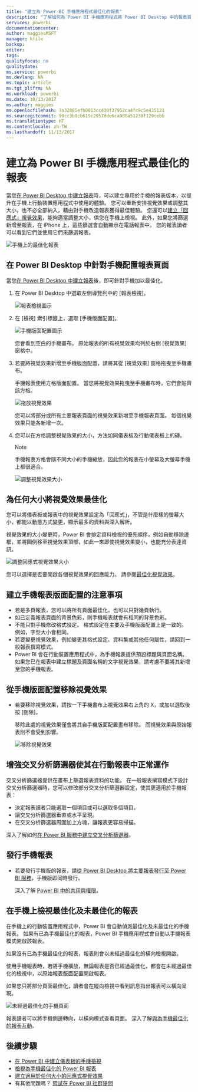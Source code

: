 ```yaml
---
title: "建立為 Power BI 手機應用程式最佳化的報表"
description: "了解如何為 Power BI 手機應用程式將 Power BI Desktop 中的報表頁面最佳化。"
services: powerbi
documentationcenter: 
author: maggiesMSFT
manager: kfile
backup: 
editor: 
tags: 
qualityfocus: no
qualitydate: 
ms.service: powerbi
ms.devlang: NA
ms.topic: article
ms.tgt_pltfrm: NA
ms.workload: powerbi
ms.date: 10/13/2017
ms.author: maggies
ms.openlocfilehash: 7a32885efb0813cc430f37952ca4fc9c5e435121
ms.sourcegitcommit: 99cc3b9cb615c2957dde6ca908a51238f129cebb
ms.translationtype: HT
ms.contentlocale: zh-TW
ms.lasthandoff: 11/13/2017
---
```

# <a name="create-reports-optimized-for-the-power-bi-phone-apps"></a>建立為 Power BI 手機應用程式最佳化的報表
當您[在 Power BI Desktop 中建立報表](desktop-report-view.md)時，可以建立專用於手機的報表版本，以提升在手機上行動裝置應用程式中使用的體驗。 您可以重新安排視覺效果或調整其大小，也不必全部納入，藉由對手機改造報表獲得最佳體驗。 您還可以[建立「回應式」視覺效果](desktop-create-responsive-visuals.md)，能夠適當調整大小，供您在手機上檢視。 此外，如果您將篩選新增至報表，在 iPhone 上，這些篩選會自動顯示在電話報表中。 您的報表讀者可以看到它們並使用它們來篩選報表。

![手機上的最佳化報表](media/desktop-create-phone-report/07-power-bi-phone-report-portrait.png)

## <a name="lay-out-a-report-page-for-the-phone-in-power-bi-desktop"></a>在 Power BI Desktop 中針對手機配置報表頁面
當您[在 Power BI Desktop 中建立報表](desktop-report-view.md)後，即可針對手機加以最佳化。

1. 在 Power BI Desktop 中選取左側導覽列中的 [報表檢視]。
   
    ![報表檢視圖示](media/desktop-create-phone-report/pbi_reportviewinpbidesigner_changeview.png)
2. 在 [檢視] 索引標籤上，選取 [手機版面配置]。  
   
    ![手機版面配置圖示](media/desktop-create-phone-report/power-bi-phone-layout-icon.png)
   
    您會看到空白的手機畫布。 原始報表的所有視覺效果均列於右側 [視覺效果] 窗格中。
3. 若要將視覺效果新增至手機版面配置，請將其從 [視覺效果] 窗格拖曳至手機畫布。
   
    手機報表使用方格版面配置。 當您將視覺效果拖曳至手機畫布時，它們會貼齊該方格。
   
    ![拖放視覺效果](media/desktop-create-phone-report/02_dragging_and_droping_a_vis.gif)
   
    您可以將部分或所有主要報表頁面的視覺效果新增至手機報表頁面。 每個視覺效果只能各新增一次。
4. 您可以在方格調整視覺效果的大小，方法如同儀表板及行動儀表板上的磚。
   
   > [!NOTE]
   > 手機報表方格會隨不同大小的手機縮放，因此您的報表在小螢幕及大螢幕手機上都很適合。
   > 
   > 
   
   ![調整視覺效果大小](media/desktop-create-phone-report/03_resizing_a_viz_to_grid.gif)

## <a name="optimize-a-visual-for-any-size"></a>為任何大小將視覺效果最佳化
您可以將儀表板或報表中的視覺效果設定為「回應式」，不管是什麼樣的螢幕大小，都能以動態方式變更，顯示最多的資料與深入解析。

視覺效果的大小變更時，Power BI 會排定資料檢視的優先順序，例如自動移除邊框，並將圖例移至視覺效果頂部，如此一來即使視覺效果變小，也能充分表達資訊。

![調整回應式視覺效果大小](media/desktop-create-phone-report/power-bi-responsive-visual.gif)

您可以選擇是否要開啟各個視覺效果的回應能力。 請參閱[最佳化視覺效果](desktop-create-responsive-visuals.md)。

## <a name="considerations-when-creating-phone-report-layouts"></a>建立手機報表版面配置的注意事項
* 若是多頁報表，您可以將所有頁面最佳化，也可以只對幾頁執行。 
* 如已定義報表頁面的背景色彩，則手機報表就會有相同的背景色彩。
* 不能只對手機修改格式設定。 格式設定在主要及手機版面配置上是一致的。 例如，字型大小會相同。
* 若要變更視覺效果，例如變更其格式設定、資料集或其他任何屬性，請回到一般報表撰寫模式。
* Power BI 會在行動裝置應用程式中，為手機報表提供預設標題與頁面名稱。 如果您已在報表中建立標題及頁面名稱的文字視覺效果，請考慮不要將其新增至您的手機報表。     

## <a name="remove-a-visual-from-the-phone-layout"></a>從手機版面配置移除視覺效果
* 若要移除視覺效果，請按一下手機畫布上視覺效果右上角的 X，或加以選取後按 [刪除]。
  
   移除此處的視覺效果僅會將其自手機版面配置畫布移除。 而視覺效果與原始報表則不會受到影響。
  
   ![移除視覺效果](media/desktop-create-phone-report/05_removing_a_vis.gif)

## <a name="enhance-slicers-to-to-work-well-in-phone-reports"></a>增強交叉分析篩選器使其在行動報表中正常運作
交叉分析篩選器提供在畫布上篩選報表資料的功能。 在一般報表撰寫模式下設計交叉分析篩選器時，您可以修改部分交叉分析篩選器設定，使其更適用於手機報表：

* 決定報表讀者只能選取一個項目或可以選取多個項目。
* 讓交叉分析篩選器垂直或水平呈現。 
* 在交叉分析篩選器周圍加上方塊，讓報表更容易掃描。

深入了解如何[在 Power BI 服務中建立交叉分析篩選器](guided-learning/visualizations.yml#step-4)。

## <a name="publish-a-phone-report"></a>發行手機報表
* 若要發行手機版的報表，請[從 Power BI Desktop 將主要報表發行至 Power BI 服務](desktop-upload-desktop-files.md)，手機版即同時發行。
  
    深入了解 [Power BI 中的共用與權限](service-how-to-collaborate-distribute-dashboards-reports.md)。

## <a name="view-optimized-and-unoptimized-reports-on-a-phone"></a>在手機上檢視最佳化及未最佳化的報表
在手機上的行動裝置應用程式中，Power BI 會自動偵測最佳化及未最佳化的手機報表。 如果有已為手機最佳化的報表，Power BI 手機應用程式會自動以手機報表模式開啟該報表。

如果沒有已為手機最佳化的報表，報表則會以未經過最佳化的橫向檢視開啟。  

使用手機報表時，若將手機橫放，無論報表是否已經過最佳化，都會在未經過最佳化的檢視中，以原始報表版面配置開啟報表。

如果您只將部分頁面最佳化，讀者會在縱向檢視中看到訊息指出報表可以橫向呈現。

![未經過最佳化的手機頁面](media/desktop-create-phone-report/06-power-bi-phone-report-page-not-optimized.png)

報表讀者可以將手機側邊轉向，以橫向模式查看頁面。 深入了解[與為手機最佳化的報表互動](mobile-apps-view-phone-report.md)。

## <a name="next-steps"></a>後續步驟
* [在 Power BI 中建立儀表板的手機檢視](service-create-dashboard-mobile-phone-view.md)
* [檢視為手機最佳化的 Power BI 報表](mobile-apps-view-phone-report.md)
* [建立適用於任何大小的回應式視覺效果](desktop-create-responsive-visuals.md)
* 有其他問題嗎？ [嘗試在 Power BI 社群提問](http://community.powerbi.com/)

